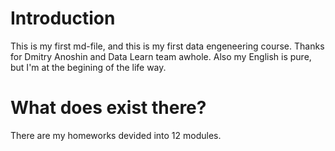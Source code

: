 # Introduction
This is my first md-file, and this is my first data engeneering course.
Thanks for Dmitry Anoshin and Data Learn team awhole.
Also my English is pure, but I'm at the begining of the life way.

# What does exist there?
There are my homeworks devided into 12 modules.

